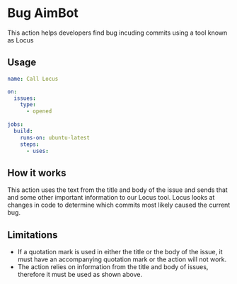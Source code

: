 # Bug AimBot

This action helps developers find bug incuding commits using a tool known as Locus

## Usage

```yaml
name: Call Locus

on:
  issues:
    type:
      - opened
        
jobs:
  build:
    runs-on: ubuntu-latest
    steps:
      - uses: 
```

## How it works

This action uses the text from the title and body of the issue and sends that and some other important information to our Locus tool.
Locus looks at changes in code to determine which commits most likely caused the current bug.

## Limitations

* If a quotation mark is used in either the title or the body of the issue, it must have an accompanying quotation mark or the action will not work.
* The action relies on information from the title and body of issues, therefore it must be used as shown above.
